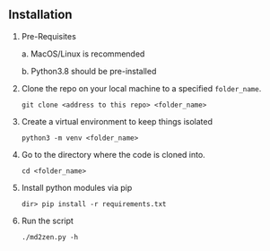 ## Installation

1. Pre-Requisites
    
    a. MacOS/Linux is recommended

    b. Python3.8 should be pre-installed

1. Clone the repo on your local machine to a specified `folder_name`.

    `git clone <address to this repo> <folder_name>`

1. Create a virtual environment to keep things isolated 

    `python3 -m venv <folder_name>`
1. Go to the directory where the code is cloned into.

    `cd <folder_name>`

1. Install python modules via pip

    `dir> pip install -r requirements.txt`

1. Run the script

    `./md2zen.py -h`
